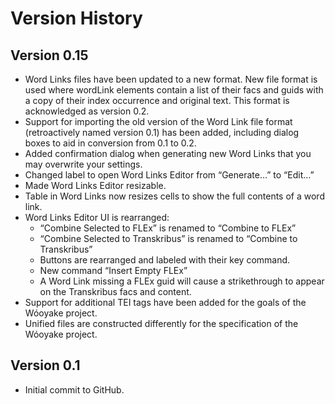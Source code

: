 # Version History

## Version 0.15
* Word Links files have been updated to a new format. New file format is used where wordLink elements contain a list of their facs and guids with a copy of their index occurrence and original text. This format is acknowledged as version 0.2.
* Support for importing the old version of the Word Link file format (retroactively named version 0.1) has been added, including dialog boxes to aid in conversion from 0.1 to 0.2.
* Added confirmation dialog when generating new Word Links that you may overwrite your settings.
* Changed label to open Word Links Editor from “Generate…” to “Edit…”
* Made Word Links Editor resizable.
* Table in Word Links now resizes cells to show the full contents of a word link.
* Word Links Editor UI is rearranged:
    * “Combine Selected to FLEx” is renamed to “Combine to FLEx”
    * “Combine Selected to Transkribus” is renamed to “Combine to Transkribus”
    * Buttons are rearranged and labeled with their key command.
    * New command “Insert Empty FLEx”
    * A Word Link missing a FLEx guid will cause a strikethrough to appear on the Transkribus facs and content.
* Support for additional TEI tags have been added for the goals of the Wóoyake project.
* Unified files are constructed differently for the specification of the Wóoyake project.

## Version 0.1
* Initial commit to GitHub.
